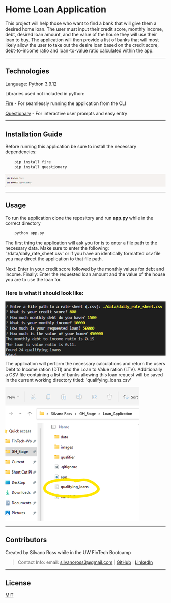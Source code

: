 # Home Loan Application 

This project will help those who want to find a bank that will give them a desired home loan. The user must input their credit score, monthly income, debt, desired loan amount, and the value of the house they will use their loan to buy. The application will then provide a list of banks that will most likely allow the user to take out the desire loan based on the credit score, debt-to-income ratio and loan-to-value ratio calculated within the app. 

---

## Technologies

Language: Python 3.9.12 

Libraries used not included in python:

[Fire](https://github.com/google/python-fire) - For seamlessly running the application from the CLI

[Questionary](https://github.com/tmbo/questionary) - For interactive user prompts and easy entry

---

## Installation Guide

Before running this application be sure to install the necessary dependencies:

```python
    pip install fire
    pip install questionary
```
![Library Installation](images/installation_guide.png)

---

## Usage

To run the application clone the repository and run **app.py** while in the correct directory 

```python
    python app.py
```

The first thing the application will ask you for is to enter a file path to the 
necessary data. Make sure to enter the following: './data/daily_rate_sheet.csv' 
or if you have an identically formatted csv file you may direct the application to 
that file path.

Next: Enter in your credit score followed by the monthly values for debt and income. 
Finally: Enter the requested loan amount and the value of the house you are to use the loan for.

### Here is what it should look like:

![app_demo](images/app_example_1.png)

The application will perform the necessary calculations and return the users 
Debt to Income ration (DTI) and the Loan to Value ration (LTV).
Additionally a CSV file containing a list of banks allowing this loan request will be saved in the current working directory titled:
'qualifying_loans.csv'

![qual_loans](images/qual_loans.png)


---

## Contributors

Created by Silvano Ross while in the UW FinTech Bootcamp
> Contact Info:
> email: silvanoross3@gmail.com |
> [GitHub](https://github.com/silvanoross) |
> [LinkedIn](https://www.linkedin.com/in/silvano-ross-b6a15a93/)

---

## License

[MIT](LICENSE)
